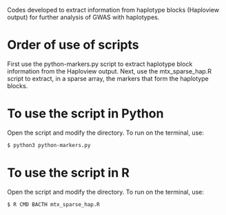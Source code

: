 Codes developed to extract information from haplotype blocks (Haploview output) for further analysis of GWAS with haplotypes.

# Order of use of scripts
First use the python-markers.py script to extract haplotype block information from the Haploview output.
Next, use the mtx_sparse_hap.R script to extract, in a sparse array, the markers that form the haplotype blocks.

# To use the script in Python
Open the script and modify the directory.
To run on the terminal, use:
```Bash
$ python3 python-markers.py
```

# To use the script in R
Open the script and modify the directory.
To run on the terminal, use:
```Bash
$ R CMD BACTH mtx_sparse_hap.R
```